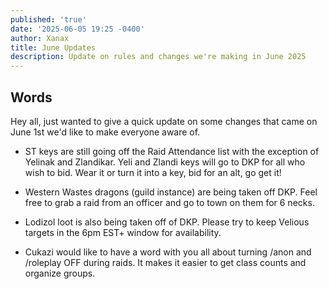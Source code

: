```yaml
---
published: 'true'
date: '2025-06-05 19:25 -0400'
author: Xanax
title: June Updates
description: Update on rules and changes we're making in June 2025
---
```

## Words

Hey all, just wanted to give a quick update on some changes that came on June 1st we'd like to make everyone aware of.

- ST keys are still going off the Raid Attendance list with the exception of Yelinak and Zlandikar. Yeli and Zlandi keys will go to DKP for all who wish to bid. Wear it or turn it into a key, bid for an alt, go get it!

- Western Wastes dragons (guild instance) are being taken off DKP. Feel free to grab a raid from an officer and go to town on them for 6 necks. 

-  Lodizol loot is also being taken off of DKP. Please try to keep Velious targets in the 6pm EST+ window for availability.

- Cukazi would like to have a word with you all about turning /anon and /roleplay OFF during raids. It makes it easier to get class counts and organize groups. 
